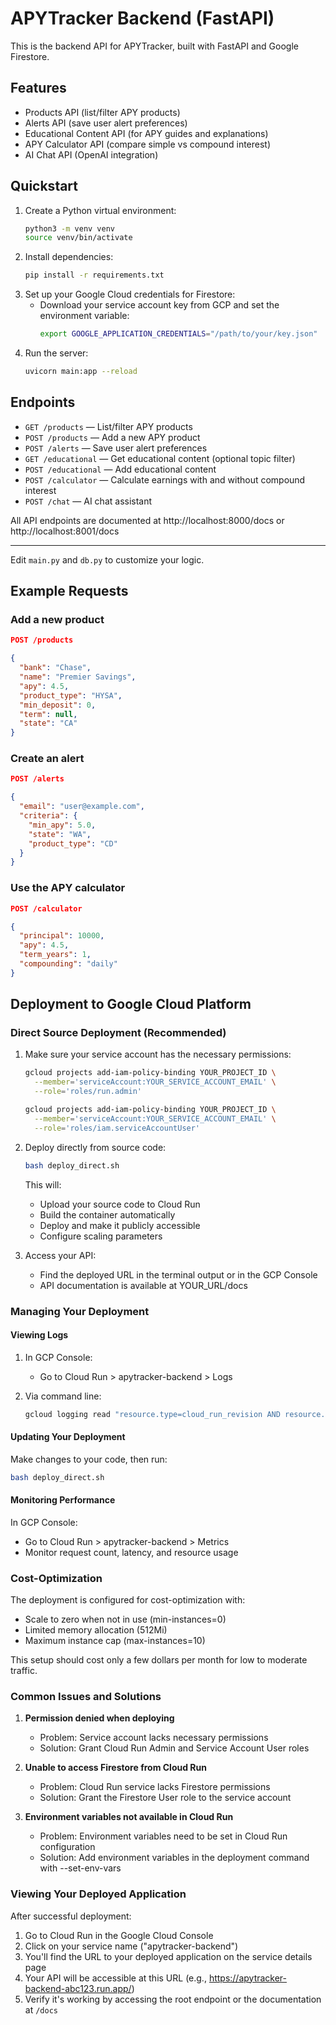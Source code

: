 # APYTracker Backend (FastAPI)

This is the backend API for APYTracker, built with FastAPI and Google Firestore.

## Features
- Products API (list/filter APY products)
- Alerts API (save user alert preferences)
- Educational Content API (for APY guides and explanations)
- APY Calculator API (compare simple vs compound interest)
- AI Chat API (OpenAI integration)

## Quickstart

1. Create a Python virtual environment:
   ```sh
   python3 -m venv venv
   source venv/bin/activate
   ```
2. Install dependencies:
   ```sh
   pip install -r requirements.txt
   ```
3. Set up your Google Cloud credentials for Firestore:
   - Download your service account key from GCP and set the environment variable:
     ```sh
     export GOOGLE_APPLICATION_CREDENTIALS="/path/to/your/key.json"
     ```
4. Run the server:
   ```sh
   uvicorn main:app --reload
   ```

## Endpoints
- `GET /products` — List/filter APY products
- `POST /products` — Add a new APY product
- `POST /alerts` — Save user alert preferences
- `GET /educational` — Get educational content (optional topic filter)
- `POST /educational` — Add educational content
- `POST /calculator` — Calculate earnings with and without compound interest
- `POST /chat` — AI chat assistant

All API endpoints are documented at http://localhost:8000/docs or http://localhost:8001/docs

---

Edit `main.py` and `db.py` to customize your logic.

## Example Requests

### Add a new product
```json
POST /products

{
  "bank": "Chase",
  "name": "Premier Savings",
  "apy": 4.5,
  "product_type": "HYSA",
  "min_deposit": 0,
  "term": null,
  "state": "CA"
}
```

### Create an alert
```json
POST /alerts

{
  "email": "user@example.com",
  "criteria": {
    "min_apy": 5.0,
    "state": "WA",
    "product_type": "CD"
  }
}
```

### Use the APY calculator
```json
POST /calculator

{
  "principal": 10000,
  "apy": 4.5,
  "term_years": 1,
  "compounding": "daily"
}
```
## Deployment to Google Cloud Platform

### Direct Source Deployment (Recommended)

1. Make sure your service account has the necessary permissions:
   ```sh
   gcloud projects add-iam-policy-binding YOUR_PROJECT_ID \
     --member='serviceAccount:YOUR_SERVICE_ACCOUNT_EMAIL' \
     --role='roles/run.admin'

   gcloud projects add-iam-policy-binding YOUR_PROJECT_ID \
     --member='serviceAccount:YOUR_SERVICE_ACCOUNT_EMAIL' \
     --role='roles/iam.serviceAccountUser'
   ```

2. Deploy directly from source code:
   ```sh
   bash deploy_direct.sh
   ```

   This will:
   - Upload your source code to Cloud Run
   - Build the container automatically
   - Deploy and make it publicly accessible
   - Configure scaling parameters

3. Access your API:
   - Find the deployed URL in the terminal output or in the GCP Console
   - API documentation is available at YOUR_URL/docs

### Managing Your Deployment

#### Viewing Logs
1. In GCP Console:
   - Go to Cloud Run > apytracker-backend > Logs

2. Via command line:
   ```sh
   gcloud logging read "resource.type=cloud_run_revision AND resource.labels.service_name=apytracker-backend" --limit 50
   ```

#### Updating Your Deployment
Make changes to your code, then run:
```sh
bash deploy_direct.sh
```

#### Monitoring Performance
In GCP Console:
- Go to Cloud Run > apytracker-backend > Metrics
- Monitor request count, latency, and resource usage

### Cost-Optimization

The deployment is configured for cost-optimization with:
- Scale to zero when not in use (min-instances=0)
- Limited memory allocation (512Mi)
- Maximum instance cap (max-instances=10)

This setup should cost only a few dollars per month for low to moderate traffic.

### Common Issues and Solutions

1. **Permission denied when deploying**
   - Problem: Service account lacks necessary permissions
   - Solution: Grant Cloud Run Admin and Service Account User roles

2. **Unable to access Firestore from Cloud Run**
   - Problem: Cloud Run service lacks Firestore permissions
   - Solution: Grant the Firestore User role to the service account

3. **Environment variables not available in Cloud Run**
   - Problem: Environment variables need to be set in Cloud Run configuration
   - Solution: Add environment variables in the deployment command with --set-env-vars

### Viewing Your Deployed Application

After successful deployment:

1. Go to Cloud Run in the Google Cloud Console
2. Click on your service name ("apytracker-backend")
3. You'll find the URL to your deployed application on the service details page
4. Your API will be accessible at this URL (e.g., https://apytracker-backend-abc123.run.app/)
5. Verify it's working by accessing the root endpoint or the documentation at `/docs`